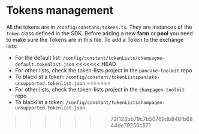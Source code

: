 # Tokens management

All the tokens are in `/config/constans/tokens.ts`. They are instances of the `Token` class defined in the SDK.
Before adding a new **farm** or **pool** you need to make sure the Tokens are in this file.
To add a Token to the exchange lists:

- For the default list: `/config/constant/tokenLists/champagne-default.tokenlist.json`
<<<<<<< HEAD
- For other lists, check the token-lists project in the `pancake-toolkit` repo
- To blacklist a token: `/config/constant/tokenListspancake-unsupported.tokenlist.json`
=======
- For other lists, check the token-lists project in the `champagen-toolkit` repo
- To blacklist a token: `/config/constant/tokenListschampagen-unsupported.tokenlist.json`
>>>>>>> 73f123bb79c7b50769db848fb6844de79250c571
